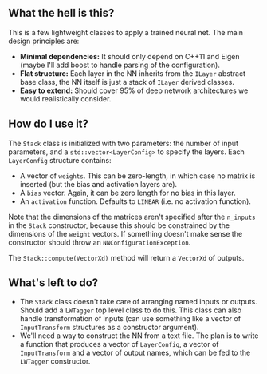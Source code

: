 What the hell is this?
----------------------

This is a few lightweight classes to apply a trained neural net. The
main design principles are:

 - **Minimal dependencies:** It should only depend on C++11 and Eigen
   (maybe I'll add boost to handle parsing of the configuration).
 - **Flat structure:** Each layer in the NN inherits from the `ILayer`
   abstract base class, the NN itself is just a stack of `ILayer`
   derived classes.
 - **Easy to extend:** Should cover 95% of deep network architectures we
   would realistically consider.

How do I use it?
----------------

The `Stack` class is initialized with two parameters: the number of
input parameters, and a `std::vector<LayerConfig>` to specify the
layers. Each `LayerConfig` structure contains:

 - A vector of `weights`. This can be zero-length, in which case no
   matrix is inserted (but the bias and activation layers are).
 - A `bias` vector. Again, it can be zero length for no bias in this
   layer.
 - An `activation` function. Defaults to `LINEAR` (i.e. no activation
   function).

Note that the dimensions of the matrices aren't specified after the
`n_inputs` in the `Stack` constructor, because this should be
constrained by the dimensions of the `weight` vectors. If something
doesn't make sense the constructor should throw an
`NNConfigurationException`.

The `Stack::compute(VectorXd)` method will return a `VectorXd` of
outputs.

What's left to do?
------------------

 - The `Stack` class doesn't take care of arranging named inputs or
   outputs. Should add a `LWTagger` top level class to do this. This
   class can also handle transformation of inputs (can use something
   like a vector of `InputTransform` structures as a constructor
   argument).
 - We'll need a way to construct the NN from a text file. The plan is
   to write a function that produces a vector of `LayerConfig`, a
   vector of `InputTransform` and a vector of output names, which can
   be fed to the `LWTagger` constructor.

